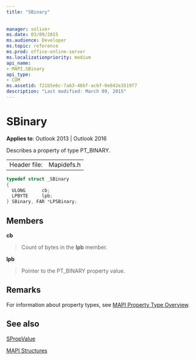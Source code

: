 ```yaml
---
title: "SBinary"
 
 
manager: soliver
ms.date: 03/09/2015
ms.audience: Developer
ms.topic: reference
ms.prod: office-online-server
ms.localizationpriority: medium
api_name:
- MAPI.SBinary
api_type:
- COM
ms.assetid: f21b5e6c-7a63-46bf-acbf-0e042e3519f7
description: "Last modified: March 09, 2015"
---
```


# SBinary

  
  
**Applies to**: Outlook 2013 | Outlook 2016 
  
Describes a property of type PT_BINARY.
  
|||
|:-----|:-----|
|Header file:  <br/> |Mapidefs.h  <br/> |
   
```cpp
typedef struct _SBinary
{
  ULONG      cb;
  LPBYTE     lpb;
} SBinary, FAR *LPSBinary;

```

## Members

 **cb**
  
> Count of bytes in the **lpb** member. 
    
 **lpb**
  
> Pointer to the PT_BINARY property value.
    
## Remarks

For information about property types, see [MAPI Property Type Overview](mapi-property-type-overview.md).
  
## See also



[SPropValue](spropvalue.md)


[MAPI Structures](mapi-structures.md)

